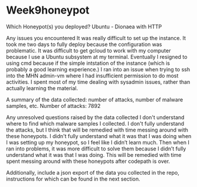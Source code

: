 # Week9honeypot
Which Honeypot(s) you deployed?
Ubuntu - Dionaea with HTTP

Any issues you encountered
It was really difficult to set up the instance. It took me two days to fully deploy because the configuration was problematic. 
It was difficult to get gcloud to work with my computer because I use a Ubuntu subsystem at my terminal. Eventually I resigned to using cmd because if the simple intstation of the instance (which is probably a good learning experience.)
I ran into an issue when trying to ssh into the MHN admin-vm where I had insufficient permission to do most activities. 
I spent most of my time dealing with sysadmin issues, rather than actually learning the material.  

A summary of the data collected: number of attacks, number of malware samples, etc.
Number of attacks: 7892

Any unresolved questions raised by the data collected
I don't understand where to find which malware samples I collected.
I don't fully understand the attacks, but I think that will be remedied with time messing around with these honeypots.
I didn't fully understand what it was that I was doing when I was setting up my honeypot, so I feel like I didn’t learn much. Then when I ran into problems, it was more difficult to solve them because I didn’t fully understand what it was that I was doing. This will be remedied with time spent messing around with these honeypots after codepath is over.

Additionally, include a json export of the data you collected in the repo, instructions for which can be found in the next section.
